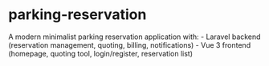 # parking-reservation
A modern minimalist parking reservation application with: - Laravel backend (reservation management, quoting, billing, notifications) - Vue 3 frontend (homepage, quoting tool, login/register, reservation list)
